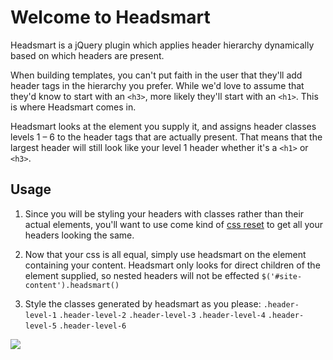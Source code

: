 # Welcome to Headsmart

Headsmart is a jQuery plugin which applies header hierarchy dynamically based on which headers are present.

When building templates, you can't put faith in the user that they'll add header tags in the hierarchy you prefer. While we'd love to assume that they'd know to start with an `<h3>`, more likely they'll start with an `<h1>`. This is where Headsmart comes in.

Headsmart looks at the element you supply it, and assigns header classes levels 1 – 6 to the header tags that are actually present. That means that the largest header will still look like your level 1 header whether it's a `<h1>` or `<h3>`.

## Usage

1. Since you will be styling your headers with classes rather than their actual elements, you'll want to use come kind of [css reset](http://meyerweb.com/eric/tools/css/reset/) to get all your headers looking the same.

2. Now that your css is all equal, simply use headsmart on the element containing your content. Headsmart only looks for direct children of the element supplied, so nested headers will not be effected
`$('#site-content').headsmart()`

3. Style the classes generated by headsmart as you please:
`.header-level-1`
`.header-level-2`
`.header-level-3`
`.header-level-4`
`.header-level-5`
`.header-level-6`

![](http://share.cameronmcefee.com/screencap/Headsmart_Demo-20120207-154105.png)